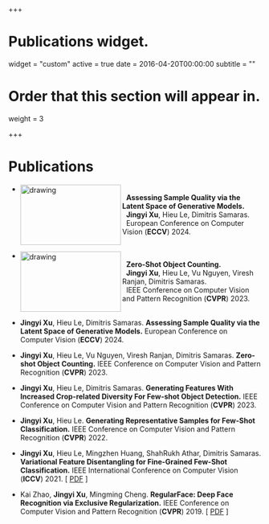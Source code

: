 +++
# Publications widget.
widget = "custom"
active = true
date = 2016-04-20T00:00:00
subtitle = ""

# Order that this section will appear in.
weight = 3


+++

# Publications



* <img align="left" src="img/eccv24.png" alt="drawing" width="200" height="120"/> <br> &nbsp; **Assessing Sample Quality via the Latent Space of Generative Models.** <br> 
&nbsp; **Jingyi Xu**, Hieu Le, Dimitris Samaras. <br> &nbsp; European Conference on Computer Vision (**ECCV**) 2024. <br> <br> 

* <img align="left" src="img/eccv24.png" alt="drawing" width="200" height="120"/> <br> &nbsp; **Zero-Shot Object Counting.** <br> 
&nbsp; **Jingyi Xu**, Hieu Le, Vu Nguyen, Viresh Ranjan, Dimitris Samaras. <br> &nbsp; IEEE Conference on Computer Vision and Pattern Recognition (**CVPR**) 2023. <br> <br>

* **Jingyi Xu**, Hieu Le, Dimitris Samaras. **Assessing Sample Quality via the Latent Space of Generative Models.** European Conference on Computer Vision (**ECCV**) 2024.
* **Jingyi Xu**, Hieu Le, Vu Nguyen, Viresh Ranjan, Dimitris Samaras. **Zero-shot Object Counting.** IEEE Conference on Computer Vision and Pattern Recognition (**CVPR**) 2023.
* **Jingyi Xu**, Hieu Le, Dimitris Samaras. **Generating Features With Increased Crop-related Diversity For Few-shot Object Detection.** IEEE Conference on Computer Vision and Pattern Recognition (**CVPR**) 2023.
* **Jingyi Xu**, Hieu Le. **Generating Representative Samples for Few-Shot Classification.** IEEE Conference on Computer Vision and Pattern Recognition (**CVPR**) 2022.
* **Jingyi Xu**, Hieu Le, Mingzhen Huang, ShahRukh Athar, Dimitris Samaras. **Variational Feature Disentangling for Fine-Grained Few-Shot Classification.** IEEE International Conference on Computer Vision (**ICCV**) 2021. [ <a href="ICCV2021.pdf">PDF</a> ]
* Kai Zhao, **Jingyi Xu**, Mingming Cheng. **RegularFace: Deep Face Recognition via Exclusive Regularization.** IEEE Conference on Computer Vision and Pattern Recognition (**CVPR**) 2019. [ <a href="CVPR2019.pdf">PDF</a> ]	

